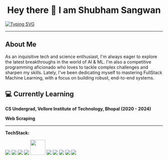 
<h1 align="center">Hey there 👋 I am Shubham Sangwan  </h1>

   [![Typing SVG](https://readme-typing-svg.herokuapp.com?center=true&lines=ML+Developer+%26+Fullstack+Enthusiast)](https://git.io/typing-svg)

---

<h2>About Me</h2>

As an inquisitive tech and science enthusiast, I'm always eager to explore the latest breakthroughs in the world of AI & ML. I'm also a competitive programming aficionado who loves to tackle complex challenges and sharpen my skills. Lately, I've been dedicating myself to mastering FullStack Machine Learning, with a focus on building robust, end-to-end systems.


## 💻 Currently Learning

__CS Undergrad, Vellore Institute of Technology, Bhopal (2020 - 2024)__

__Web Scraping__

---
**TechStack:**


<img src="https://img.icons8.com/color/48/000000/python.png"/>
<img src="https://img.icons8.com/color/48/000000/c-plus-plus-logo.png"/>
<img src="https://img.icons8.com/color/48/000000/visual-studio-code-2019.png"/>
<img src="https://img.icons8.com/color/48/000000/jupyter.png"/>
<img src="https://fastapi.tiangolo.com/img/logo-margin/logo-teal.png" height="48" />
<img src="https://img.icons8.com/color/48/000000/docker.png"/>
<img src="https://img.icons8.com/color/48/000000/database-restore.png"/>
<img src="https://img.icons8.com/color/48/000000/grafana.png"/>
<img src="https://img.icons8.com/material-outlined/48/000000/github.png"/>
<img src="https://img.icons8.com/fluent/48/000000/flask.png"/>


